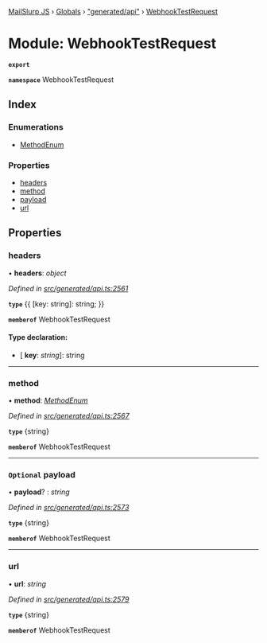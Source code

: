 [MailSlurp JS](../README.md) › [Globals](../globals.md) › ["generated/api"](_generated_api_.md) › [WebhookTestRequest](_generated_api_.webhooktestrequest.md)

# Module: WebhookTestRequest

**`export`** 

**`namespace`** WebhookTestRequest

## Index

### Enumerations

* [MethodEnum](../enums/_generated_api_.webhooktestrequest.methodenum.md)

### Properties

* [headers](_generated_api_.webhooktestrequest.md#headers)
* [method](_generated_api_.webhooktestrequest.md#method)
* [payload](_generated_api_.webhooktestrequest.md#optional-payload)
* [url](_generated_api_.webhooktestrequest.md#url)

## Properties

###  headers

• **headers**: *object*

*Defined in [src/generated/api.ts:2561](https://github.com/mailslurp/mailslurp-client-ts-js/blob/7141c32/src/generated/api.ts#L2561)*

**`type`** {{ [key: string]: string; }}

**`memberof`** WebhookTestRequest

#### Type declaration:

* \[ **key**: *string*\]: string

___

###  method

• **method**: *[MethodEnum](../enums/_generated_api_.webhooktestrequest.methodenum.md)*

*Defined in [src/generated/api.ts:2567](https://github.com/mailslurp/mailslurp-client-ts-js/blob/7141c32/src/generated/api.ts#L2567)*

**`type`** {string}

**`memberof`** WebhookTestRequest

___

### `Optional` payload

• **payload**? : *string*

*Defined in [src/generated/api.ts:2573](https://github.com/mailslurp/mailslurp-client-ts-js/blob/7141c32/src/generated/api.ts#L2573)*

**`type`** {string}

**`memberof`** WebhookTestRequest

___

###  url

• **url**: *string*

*Defined in [src/generated/api.ts:2579](https://github.com/mailslurp/mailslurp-client-ts-js/blob/7141c32/src/generated/api.ts#L2579)*

**`type`** {string}

**`memberof`** WebhookTestRequest
